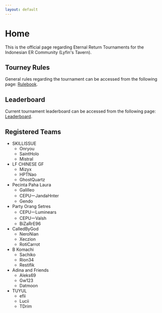 ```yaml
---
layout: default
---
```


# **Home**

This is the official page regarding Eternal Return Tournaments for the Indonesian ER Community (Lyfin's Tavern).

## Tourney Rules

General rules regarding the tournament can be accessed from the following page: [Rulebook](./rulebook.html).

## Leaderboard

Current tournament leaderboard can be accessed from the following page: [Leaderboard](./leaderboard.html).

## Registered Teams

- SKILLISSUE
  - Onryou
  - SaintHolo
  - Mistral
- LF CHINESE GF
  - Mizyx
  - HPTNao
  - GhostQuartz
- Pecinta Paha Laura
  - Galilleo
  - CEPUーJandaHnter
  - Gendo
- Party Orang Setres 
  - CEPUーLuminears
  - CEPUーValsh
  - BiZaRrE96
- CalledByGod
  - NeroNian
  - Xeczion
  - RotiCarrot
- B Komachi
  - Sachiko
  - Rion34
  - Restifik
- Adina and Friends
  - Aleks69
  - Gw123
  - Datmoon
- TUYUL
  - efii
  - Lucii
  - TDrim
